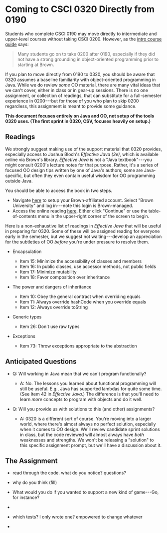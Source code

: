 # Coming to CSCI 0320 Directly from 0190

Students who complete CSCI 0190 may move directly to intermediate and upper-level courses without taking CSCI 0200. However, as the [intro course guide](https://cs.brown.edu/degrees/undergrad/whatcourse/) says:

>Many students go on to take 0200 after 0190, especially if they did not have a strong grounding in object-oriented programming prior to starting at Brown.

If you plan to move directly from 0190 to 0320, you should be aware that 0320 assumes a baseline familiarity with object-oriented programming in Java. While we do review _some_ OO material, there are many vital ideas that we can't cover, either in class or in gear-up sessions. There is no one assignment, or collection of readings, that can substitute for a full-semester experience in 0200---but for those of you who plan to skip 0200 regardless, this assignment is meant to provide some guidance. 

**This document focuses entirely on Java and OO, not setup of the tools 0320 uses. (The first sprint in 0320, CSV, focuses heavily on setup.)**

## Readings

We strongly suggest making use of the support material that 0320 provides, especially access to Joshua Bloch's _Effective Java (3e)_, which is available online via Brown's library. _Effective Java_ is not a "Java textbook"---you might consult 0200's lecture notes for that purpose. Rather, it's a series of focused OO design tips written by one of Java's authors; some are Java-specific, but often they even contain useful wisdom for OO programming outside Java. 

You should be able to access the book in two steps. 
* Navigate [here](https://www.oreilly.com/library/view/temporary-access/) to setup your Brown-affiliated account. Select "Brown University" and log in---note this login is Brown-managed.
* Access the online reading [here](https://www.oreilly.com/library/view/effective-java-3rd/9780134686097/). Either click "Continue" or use the table-of-contents menu in the upper-right corner of the screen to begin.

Here is a non-exhaustive list of readings in _Effective Java_ that will be useful in preparing for 0320. Some of these will be assigned reading for everyone early in the semester, but we suggest not waiting---develop an appreciation for the subtleties of OO _before_ you're under pressure to resolve them.

* Encapsulation 
  * Item 15: Minimize the accessibility of classes and members
  * Item 16: In public classes, use accessor methods, not public fields
  * Item 17: Minimize mutability
  * Item 18: Favor composition over inheritance

* The power and dangers of inheritance
  * Item 10: Obey the general contract when overriding equals
  * Item 11: Always override hashCode when you override equals
  * Item 12: Always override toString

* Generic types
  * Item 26: Don't use raw types

* Exceptions
  * Item 73: Throw exceptions appropriate to the abstraction

## Anticipated Questions

* Q: Will working in Java mean that we can't program functionally?
  * A: No. The lessons you learned about functional programming will still be useful. E.g., Java has supported lambdas for quite some time. (See Item 42 in _Effective Java_.) The difference is that you'll need to learn _more_ concepts to program with objects and do it well.

* Q: Will you provide us with solutions to this (and other) assignments?
  * A: 0320 is a different sort of course. You're moving into a larger world, where there's almost always no perfect solution, especially when it comes to OO design. We'll review candidate sprint solutions in class, but the code reviewed will almost always have _both_ weaknesses and strengths. We won't be releasing a "solution" to this specific assignment prompt, but we'll have a discussion about it.

## The Assignment


* read through the code. what do you notice? questions?
* why do you think (fill)

* What would you do if you wanted to support a new kind of game---Go, for instance?
* 


* which tests? I only wrote one? 
empowered to change whatever

* 



